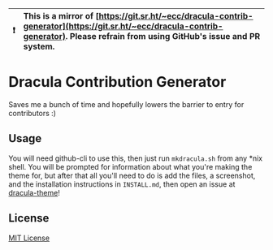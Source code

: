 

| :exclamation:  | This is a mirror of [https://git.sr.ht/~ecc/dracula-contrib-generator](https://git.sr.ht/~ecc/dracula-contrib-generator). Please refrain from using GitHub's issue and PR system.  |
|----------------|:-------------------------------------------------------------------------------------------------------------------------------------------------------|


# Dracula Contribution Generator

Saves me a bunch of time and hopefully lowers the barrier to entry for
contributors :)

## Usage

You will need github-cli to use this, then just run `mkdracula.sh` from any
\*nix shell. You will be prompted for information about what you're making the
theme for, but after that all you'll need to do is add the files, a screenshot,
and the installation instructions in `INSTALL.md`, then open an
issue at [dracula-theme](https://github.com/dracula/dracula-theme)!

## License

[MIT License](./LICENSE)
